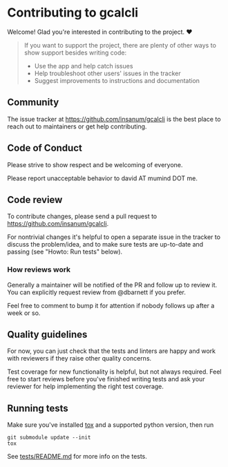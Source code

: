 # Contributing to gcalcli

Welcome! Glad you're interested in contributing to the project. ❤️

> If you want to support the project, there are plenty of other ways to show support besides writing code:
> - Use the app and help catch issues
> - Help troubleshoot other users' issues in the tracker
> - Suggest improvements to instructions and documentation

## Community

The issue tracker at https://github.com/insanum/gcalcli is the best place to reach out to maintainers or get help contributing.

## Code of Conduct

Please strive to show respect and be welcoming of everyone.

Please report unacceptable behavior to david AT mumind DOT me.

## Code review

To contribute changes, please send a pull request to https://github.com/insanum/gcalcli.

For nontrivial changes it's helpful to open a separate issue in the tracker to discuss the problem/idea, and to make sure tests are up-to-date and passing (see "Howto: Run tests" below).

### How reviews work

Generally a maintainer will be notified of the PR and follow up to review it. You can explicitly request review from @dbarnett if you prefer.

Feel free to comment to bump it for attention if nobody follows up after a week or so.

## Quality guidelines

For now, you can just check that the tests and linters are happy and work with reviewers if they raise other quality concerns.

Test coverage for new functionality is helpful, but not always required. Feel free to start reviews before you've finished writing tests and ask your reviewer for help implementing the right test coverage.

## Running tests

Make sure you've installed [tox](https://tox.wiki/) and a supported python version, then run

```shell
git submodule update --init
tox
```

See [tests/README.md](tests/README.md) for more info on the tests.

